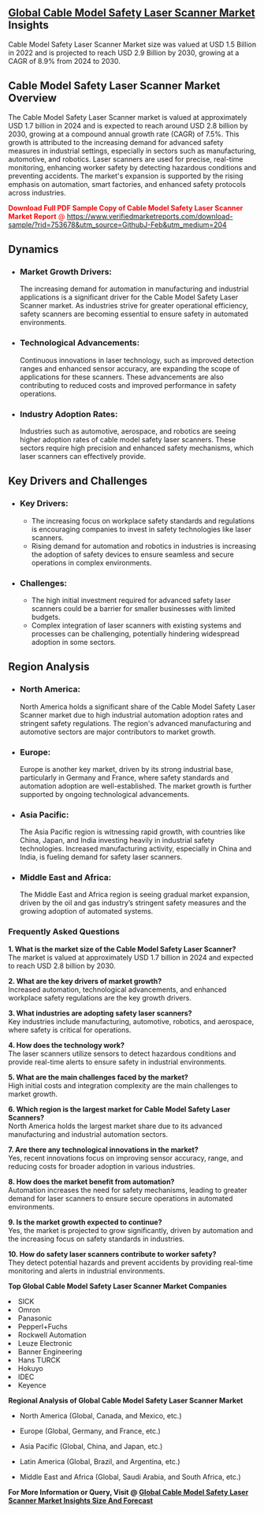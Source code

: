 <h2><a href="https://www.verifiedmarketreports.com/download-sample/?rid=753678&amp;utm_source=GithubJ&amp;utm_medium=204" target="_blank">Global Cable Model Safety Laser Scanner Market</a> Insights</h2><p>Cable Model Safety Laser Scanner Market size was valued at USD 1.5 Billion in 2022 and is projected to reach USD 2.9 Billion by 2030, growing at a CAGR of 8.9% from 2024 to 2030.</p><p><h2>Cable Model Safety Laser Scanner Market Overview</h2> <p>The Cable Model Safety Laser Scanner market is valued at approximately USD 1.7 billion in 2024 and is expected to reach around USD 2.8 billion by 2030, growing at a compound annual growth rate (CAGR) of 7.5%. This growth is attributed to the increasing demand for advanced safety measures in industrial settings, especially in sectors such as manufacturing, automotive, and robotics. Laser scanners are used for precise, real-time monitoring, enhancing worker safety by detecting hazardous conditions and preventing accidents. The market's expansion is supported by the rising emphasis on automation, smart factories, and enhanced safety protocols across industries.</p> <p><p><span class=""><span style="color: #ff0000;"><strong>Download Full PDF Sample Copy of Cable Model Safety Laser Scanner Market Report</strong> @ </span><a href="https://www.verifiedmarketreports.com/download-sample/?rid=753678&amp;utm_source=GithubJ-Feb&amp;utm_medium=204" target="_blank">https://www.verifiedmarketreports.com/download-sample/?rid=753678&amp;utm_source=GithubJ-Feb&amp;utm_medium=204</a></span></p></p> <h2>Dynamics</h2> <ul> <li><h3>Market Growth Drivers:</h3> The increasing demand for automation in manufacturing and industrial applications is a significant driver for the Cable Model Safety Laser Scanner market. As industries strive for greater operational efficiency, safety scanners are becoming essential to ensure safety in automated environments.</li> <li><h3>Technological Advancements:</h3> Continuous innovations in laser technology, such as improved detection ranges and enhanced sensor accuracy, are expanding the scope of applications for these scanners. These advancements are also contributing to reduced costs and improved performance in safety operations.</li> <li><h3>Industry Adoption Rates:</h3> Industries such as automotive, aerospace, and robotics are seeing higher adoption rates of cable model safety laser scanners. These sectors require high precision and enhanced safety mechanisms, which laser scanners can effectively provide.</li> </ul> <h2>Key Drivers and Challenges</h2> <ul> <li><h3>Key Drivers:</h3> <ul> <li>The increasing focus on workplace safety standards and regulations is encouraging companies to invest in safety technologies like laser scanners.</li> <li>Rising demand for automation and robotics in industries is increasing the adoption of safety devices to ensure seamless and secure operations in complex environments.</li> </ul> </li> <li><h3>Challenges:</h3> <ul> <li>The high initial investment required for advanced safety laser scanners could be a barrier for smaller businesses with limited budgets.</li> <li>Complex integration of laser scanners with existing systems and processes can be challenging, potentially hindering widespread adoption in some sectors.</li> </ul> </li> </ul> <h2>Region Analysis</h2> <ul> <li><h3>North America:</h3> North America holds a significant share of the Cable Model Safety Laser Scanner market due to high industrial automation adoption rates and stringent safety regulations. The region's advanced manufacturing and automotive sectors are major contributors to market growth.</li> <li><h3>Europe:</h3> Europe is another key market, driven by its strong industrial base, particularly in Germany and France, where safety standards and automation adoption are well-established. The market growth is further supported by ongoing technological advancements.</li> <li><h3>Asia Pacific:</h3> The Asia Pacific region is witnessing rapid growth, with countries like China, Japan, and India investing heavily in industrial safety technologies. Increased manufacturing activity, especially in China and India, is fueling demand for safety laser scanners.</li> <li><h3>Middle East and Africa:</h3> The Middle East and Africa region is seeing gradual market expansion, driven by the oil and gas industry’s stringent safety measures and the growing adoption of automated systems.</li> </ul> <h3>Frequently Asked Questions</h3> <p><strong>1. What is the market size of the Cable Model Safety Laser Scanner?</strong><br> The market is valued at approximately USD 1.7 billion in 2024 and expected to reach USD 2.8 billion by 2030.</p> <p><strong>2. What are the key drivers of market growth?</strong><br> Increased automation, technological advancements, and enhanced workplace safety regulations are the key growth drivers.</p> <p><strong>3. What industries are adopting safety laser scanners?</strong><br> Key industries include manufacturing, automotive, robotics, and aerospace, where safety is critical for operations.</p> <p><strong>4. How does the technology work?</strong><br> The laser scanners utilize sensors to detect hazardous conditions and provide real-time alerts to ensure safety in industrial environments.</p> <p><strong>5. What are the main challenges faced by the market?</strong><br> High initial costs and integration complexity are the main challenges to market growth.</p> <p><strong>6. Which region is the largest market for Cable Model Safety Laser Scanners?</strong><br> North America holds the largest market share due to its advanced manufacturing and industrial automation sectors.</p> <p><strong>7. Are there any technological innovations in the market?</strong><br> Yes, recent innovations focus on improving sensor accuracy, range, and reducing costs for broader adoption in various industries.</p> <p><strong>8. How does the market benefit from automation?</strong><br> Automation increases the need for safety mechanisms, leading to greater demand for laser scanners to ensure secure operations in automated environments.</p> <p><strong>9. Is the market growth expected to continue?</strong><br> Yes, the market is projected to grow significantly, driven by automation and the increasing focus on safety standards in industries.</p> <p><strong>10. How do safety laser scanners contribute to worker safety?</strong><br> They detect potential hazards and prevent accidents by providing real-time monitoring and alerts in industrial environments.</p> </p><p><strong>Top Global Cable Model Safety Laser Scanner Market Companies</strong></p><div data-test-id=""><p><li>SICK</li><li> Omron</li><li> Panasonic</li><li> Pepperl+Fuchs</li><li> Rockwell Automation</li><li> Leuze Electronic</li><li> Banner Engineering</li><li> Hans TURCK</li><li> Hokuyo</li><li> IDEC</li><li> Keyence</li></p><div><strong>Regional Analysis of&nbsp;Global Cable Model Safety Laser Scanner Market</strong></div><ul><li dir="ltr"><p dir="ltr">North America&nbsp;(Global, Canada, and Mexico, etc.)</p></li><li dir="ltr"><p dir="ltr">Europe (Global, Germany, and France, etc.)</p></li><li dir="ltr"><p dir="ltr">Asia Pacific&nbsp;(Global, China, and Japan, etc.)</p></li><li dir="ltr"><p dir="ltr">Latin America&nbsp;(Global, Brazil, and Argentina, etc.)</p></li><li dir="ltr">Middle East and Africa&nbsp;(Global, Saudi Arabia, and South Africa, etc.)</li></ul><p><strong>For More Information or Query, Visit @&nbsp;</strong><strong><a href="https://www.verifiedmarketreports.com/product/cable-model-safety-laser-scanner-market/?utm_source=GithubJ&amp;utm_medium=204" target="_blank">Global Cable Model Safety Laser Scanner Market Insights Size And Forecast</a></strong></p></div>
